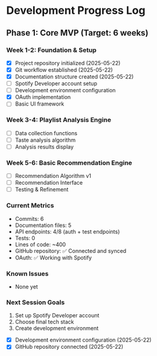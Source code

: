 # Development Progress Log

## Phase 1: Core MVP (Target: 6 weeks)

### Week 1-2: Foundation & Setup
- [x] Project repository initialized (2025-05-22)
- [x] Git workflow established (2025-05-22)
- [x] Documentation structure created (2025-05-22)
- [ ] Spotify Developer account setup
- [ ] Development environment configuration
- [X] OAuth implementation
- [ ] Basic UI framework

### Week 3-4: Playlist Analysis Engine
- [ ] Data collection functions
- [ ] Taste analysis algorithm
- [ ] Analysis results display

### Week 5-6: Basic Recommendation Engine
- [ ] Recommendation Algorithm v1
- [ ] Recommendation Interface
- [ ] Testing & Refinement

### Current Metrics
- Commits: 6
- Documentation files: 5
- API endpoints: 4/8 (auth + test endpoints)
- Tests: 0
- Lines of code: ~400
- GitHub repository: ✅ Connected and synced
- OAuth: ✅ Working with Spotify

### Known Issues
- None yet

### Next Session Goals
1. Set up Spotify Developer account
2. Choose final tech stack
3. Create development environment

- [x] Development environment configuration (2025-05-22)
- [x] GitHub repository connected (2025-05-22)
